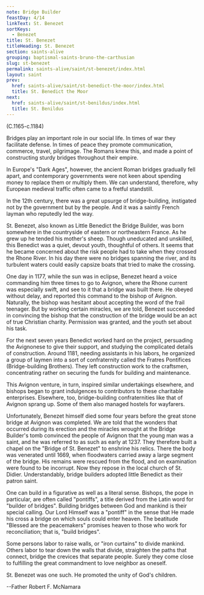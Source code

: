 ```yaml
---
note: Bridge Builder
feastDay: 4/14
linkText: St. Benezet
sortKeys:
  - Benezet
title: St. Benezet
titleHeading: St. Benezet
section: saints-alive
grouping: baptismal-saints-bruno-the-carthusian
slug: st-benezet
permalink: saints-alive/saint/st-benezet/index.html
layout: saint
prev:
  href: saints-alive/saint/st-benedict-the-moor/index.html
  title: St. Benedict the Moor
next:
  href: saints-alive/saint/st-benildus/index.html
  title: St. Benildus
---
```

(C.1165-c.1184)

Bridges play an important role in our social life. In times of war they facilitate defense. In times of peace they promote communication, commerce, travel, pilgrimage. The Romans knew this, and made a point of constructing sturdy bridges throughout their empire.

In Europe's "Dark Ages", however, the ancient Roman bridges gradually fell apart, and contemporary governments were not keen about spending money to replace them or multiply them. We can understand, therefore, why European medieval traffic often came to a fretful standstill.

In the 12th century, there was a great upsurge of bridge-building, instigated not by the government but by the people. And it was a saintly French layman who reputedly led the way.

St. Benezet, also known as Little Benedict the Bridge Builder, was born somewhere in the countryside of eastern or northeastern France. As he grew up he tended his mother's sheep. Though uneducated and unskilled, this Benedict was a quiet, devout youth, thoughtful of others. It seems that he became concerned about the risk people had to take when they crossed the Rhone River. In his day there were no bridges spanning the river, and its turbulent waters could easily capsize boats that tried to make the crossing.

One day in 1177, while the sun was in eclipse, Benezet heard a voice commanding him three times to go to Avignon, where the Rhone current was especially swift, and see to it that a bridge was built there. He obeyed without delay, and reported this command to the bishop of Avignon. Naturally, the bishop was hesitant about accepting the word of the frail teenager. But by working certain miracles, we are told, Benezet succeeded in convincing the bishop that the construction of the bridge would be an act of true Christian charity. Permission was granted, and the youth set about his task.

For the next seven years Benedict worked hard on the project, persuading the Avignonese to give their support, and studying the complicated details of construction. Around 1181, needing assistants in his labors, he organized a group of laymen into a sort of confraternity called the Fratres Pontifices (Bridge-building Brothers). They left construction work to the craftsmen, concentrating rather on securing the funds for building and maintenance.

This Avignon venture, in turn, inspired similar undertakings elsewhere, and bishops began to grant indulgences to contributors to these charitable enterprises. Elsewhere, too, bridge-building confraternities like that of Avignon sprang up. Some of them also managed hostels for wayfarers.

Unfortunately, Benezet himself died some four years before the great stone bridge at Avignon was completed. We are told that the wonders that occurred during its erection and the miracles wrought at the Bridge Builder's tomb convinced the people of Avignon that the young man was a saint, and he was referred to as such as early at 1237. They therefore built a chapel on the "Bridge of St. Benezet" to enshrine his relics. There the body was venerated until 1669, when floodwaters carried away a large segment of the bridge. His remains were rescued from the flood, and on examination were found to be incorrupt. Now they repose in the local church of St. Didier. Understandably, bridge builders adopted little Benedict as their patron saint.

One can build in a figurative as well as a literal sense. Bishops, the pope in particular, are often called "pontiffs", a title derived from the Latin word for "builder of bridges". Building bridges between God and mankind is their special calling. Our Lord Himself was a "pontiff" in the sense that He made his cross a bridge on which souls could enter heaven. The beatitude "Blessed are the peacemakers" promises heaven to those who work for reconciliation; that is, "build bridges".

Some persons labor to raise walls, or "iron curtains" to divide mankind. Others labor to tear down the walls that divide, straighten the paths that connect, bridge the crevices that separate people. Surely they come close to fulfilling the great commandment to love neighbor as oneself.

St. Benezet was one such. He promoted the unity of God's children.

\--Father Robert F. McNamara